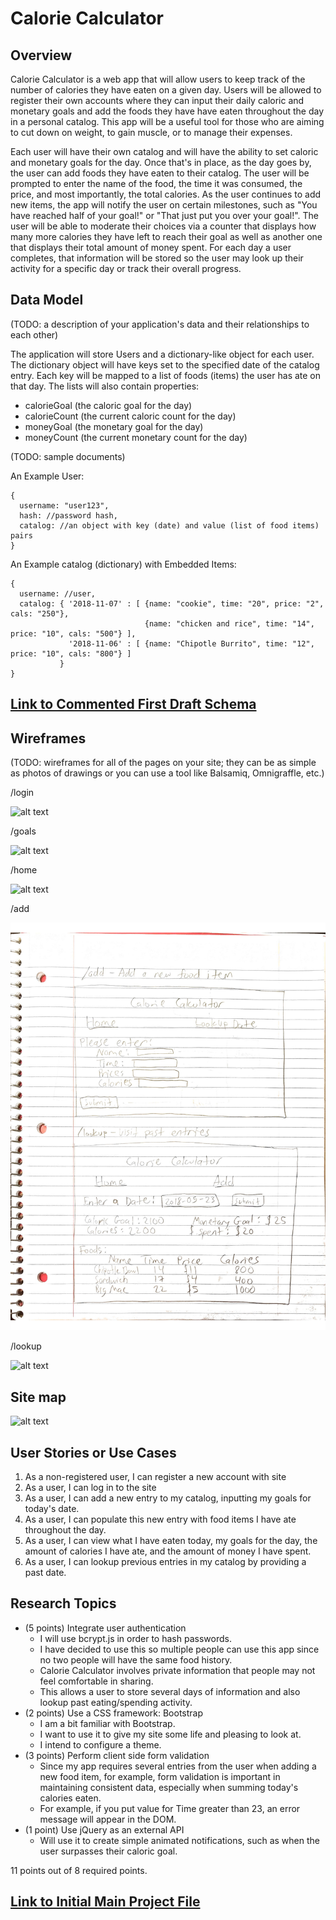 # Calorie Calculator

## Overview

Calorie Calculator is a web app that will allow users to keep track of the number of calories they have eaten on a given day. 
Users will be allowed to register their own accounts where they can input their daily caloric and 
monetary goals and add the foods they have have eaten throughout the day in a personal catalog. 
This app will be a useful tool for those who are aiming to cut down on weight, to gain muscle, or to manage their expenses.

Each user will have their own catalog and will have the ability to set caloric and monetary goals for the day. 
Once that's in place, 
as the day goes by, the user can add foods they have eaten to their catalog. The user will be prompted to enter the name
of the food, the time it was consumed, the price, and most importantly, the total calories. As the user continues 
to add new items, the app will notify the user on certain milestones, such as "You have reached half of your goal!" or 
"That just put you over your goal!". The user will be able to moderate their choices via a counter that displays how many 
more calories they have left to reach their goal as well as another one that displays their total amount of money spent.
For each day a user completes, that information will be stored so the user may
look up their activity for a specific day or track their overall progress.

## Data Model

(TODO: a description of your application's data and their relationships to each other)

The application will store Users and a dictionary-like object for each user.
The dictionary object will have keys set to the specified date of the catalog entry.
Each key will be mapped to a list of foods (items) the user has ate on that day.
The lists will also contain properties:
- calorieGoal (the caloric goal for the day)
- calorieCount (the current caloric count for the day)
- moneyGoal (the monetary goal for the day)
- moneyCount (the current monetary count for the day)

(TODO: sample documents)

An Example User:

```
{
  username: "user123",
  hash: //password hash,
  catalog: //an object with key (date) and value (list of food items) pairs
}
```

An Example catalog (dictionary) with Embedded Items:

```
{
  username: //user,
  catalog: { '2018-11-07' : [ {name: "cookie", time: "20", price: "2", cals: "250"},
                              {name: "chicken and rice", time: "14", price: "10", cals: "500"} ],
             '2018-11-06' : [ {name: "Chipotle Burrito", time: "12", price: "10", cals: "800"} ]
           }
}
```

## [Link to Commented First Draft Schema](src/db.js)

## Wireframes

(TODO: wireframes for all of the pages on your site; they can be as simple as photos of drawings or you can use a tool like Balsamiq, Omnigraffle, etc.)

/login 

![alt text](documentation/login.jpg)

/goals

![alt text](documentation/goals.jpg)

/home 

![alt text](documentation/home.jpg)

/add

![alt text](documentation/add.jpg)

/lookup

![alt text](documentation/lookup.jpg)

## Site map

![alt text](documentation/sitemap.jpg)

## User Stories or Use Cases

1. As a non-registered user, I can register a new account with site
2. As a user, I can log in to the site
3. As a user, I can add a new entry to my catalog, inputting my goals for today's date.
4. As a user, I can populate this new entry with food items I have ate throughout the day.
5. As a user, I can view what I have eaten today, my goals for the day, the amount of calories I
have ate, and the amount of money I have spent.
6. As a user, I can lookup previous entries in my catalog by providing a past date.

## Research Topics

- (5 points) Integrate user authentication 
  - I will use bcrypt.js in order to hash passwords. 
  - I have decided to use this so multiple people can use this app since no two people will
  have the same food history. 
  - Calorie Calculator involves private information that people may
  not feel comfortable in sharing. 
  - This allows a user to store several days of information and also lookup past eating/spending activity.
- (2 points) Use a CSS framework: Bootstrap
  - I am a bit familiar with Bootstrap.
  - I want to use it to give my site some life and pleasing to look at.
  - I intend to configure a theme. 
- (3 points) Perform client side form validation 
  - Since my app requires several entries from the user when adding a new food item, for example,
  form validation is important in maintaining consistent data, especially when summing today's calories eaten.
  - For example, if you put value for Time greater than 23, an error message will appear in the DOM.
- (1 point) Use jQuery as an external API
  - Will use it to create simple animated notifications, such as when the user surpasses their caloric goal.
 
 11 points out of 8 required points.
 
 ## [Link to Initial Main Project File](src/app.js)

